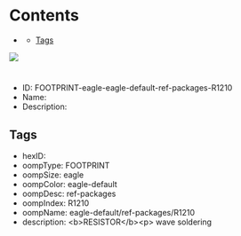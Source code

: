



Contents
========

* [](#)
	* [Tags](#tags)
  
![][im]
# 

- ID: FOOTPRINT-eagle-eagle-default-ref-packages-R1210
- Name: 
- Description: 

## Tags

- hexID: 
- oompType: FOOTPRINT
- oompSize: eagle
- oompColor: eagle-default
- oompDesc: ref-packages
- oompIndex: R1210
- oompName: eagle-default/ref-packages/R1210
- description: &lt;b&gt;RESISTOR&lt;/b&gt;&lt;p&gt;&#xD;
wave soldering



[im]: image.png
